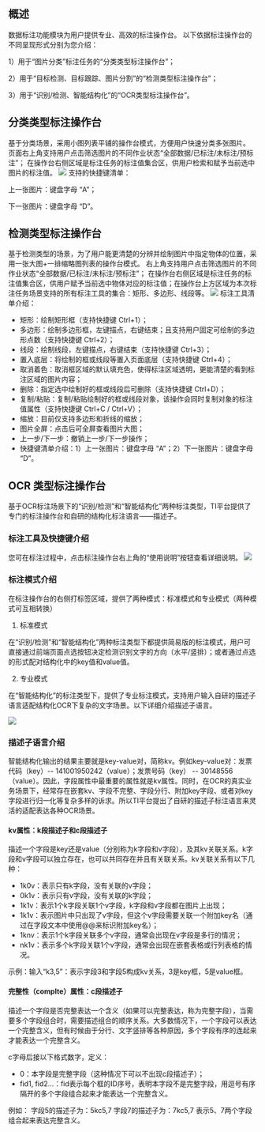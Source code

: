 ## 概述

数据标注功能模块为用户提供专业、高效的标注操作台。
以下依据标注操作台的不同呈现形式分别为您介绍：

1）用于“图片分类”标注任务的“分类类型标注操作台”；

2）用于“目标检测、目标跟踪、图片分割”的“检测类型标注操作台”；

3）用于“识别/检测、智能结构化”的“OCR类型标注操作台”。


## 分类类型标注操作台

基于分类场景，采用小图列表平铺的操作台模式，方便用户快速分类多张图片。
页面右上角支持用户点击筛选图片的不同作业状态“全部数据/已标注/未标注/预标注”；
在操作台右侧区域是标注任务的标注值集合区，供用户检索和赋予当前选中图片的标注值。
![](https://qcloudimg.tencent-cloud.cn/raw/c882900f2fee4cec0b068c450614685a.png)
支持的快捷键清单：

上一张图片：键盘字母 “A”；

下一张图片：键盘字母 “D”。




## 检测类型标注操作台

基于检测类型的场景，为了用户能更清楚的分辨并绘制图片中指定物体的位置，采用一张大图+一排缩略图列表的操作台模式。
右上角支持用户点击筛选图片的不同作业状态“全部数据/已标注/未标注/预标注”；
在操作台右侧区域是标注任务的标注值集合区，供用户赋予当前选中物体对应的标注值；在操作台上方区域为本次标注任务场景支持的所有标注工具的集合：矩形、多边形、线段等。
![](https://qcloudimg.tencent-cloud.cn/raw/fcd5b0b0e03adca37af54a84a6a5e5c7.png)
标注工具清单介绍：

- 矩形：绘制矩形框（支持快捷键 Ctrl+1）；
- 多边形：绘制多边形框，左键描点，右键结束；且支持用户固定可绘制的多边形点数（支持快捷键 Ctrl+2）；
- 线段：绘制线段，左键描点，右键结束（支持快捷键 Ctrl+3）；
- 置入底层：将绘制的框或线段等置入页面底层（支持快捷键 Ctrl+4）；
- 取消着色：取消框区域的默认填充色，使得标注区域透明，更能清楚的看到标注区域的图片内容；
- 删除：指定选中绘制好的框或线段后可删除（支持快捷键 Ctrl+D）；
- 复制/粘贴：复制/粘贴绘制好的框或线段对象，该操作会同时复制对象的标注值属性（支持快捷键 Ctrl+C / Ctrl+V）；
- 缩放：目前仅支持多边形和折线的缩放；
- 图片全屏：点击后可全屏查看图片大图；
- 上一步/下一步：撤销上一步/下一步操作；
- 快捷键清单介绍：1）上一张图片：键盘字母 “A”；2）下一张图片：键盘字母 “D”。


## OCR 类型标注操作台
基于OCR标注场景下的“识别/检测”和“智能结构化”两种标注类型，TI平台提供了专门的标注操作台和自研的结构化标注语言——描述子。

### 标注工具及快捷键介绍
您可在标注过程中，点击标注操作台右上角的“使用说明”按钮查看详细说明。
![](https://qcloudimg.tencent-cloud.cn/raw/979110d2af54d8d39322cfa62c25092c.png)

### 标注模式介绍
在标注操作台的右侧打标签区域，提供了两种模式：标准模式和专业模式（两种模式可互相转换）

1. 标准模式


在“识别/检测”和“智能结构化”两种标注类型下都提供简易版的标注模式，用户可直接通过前端页面点选按钮决定检测识别文字的方向（水平/竖排）；或者通过点选的形式配对结构化中的key值和value值。

2. 专业模式

在“智能结构化”的标注类型下，提供了专业标注模式，支持用户输入自研的描述子语言适配结构化OCR下复杂的文字场景。以下详细介绍描述子语言。


![](https://qcloudimg.tencent-cloud.cn/raw/3d24e9163d971102e0780f8a119491aa.png)


### 描述子语言介绍
智能结构化输出的结果主要就是key-value对，简称kv。例如key-value对：发票代码（key）-- 141001950242（value）；发票号码（key） -- 30148556（value）。因此，字段属性中最重要的属性就是kv属性。同时，在OCR的真实业务场景下，经常存在嵌套kv、字段不完整、字段分行、附加key字段、或者对key字段进行归一化等复杂多样的诉求。所以TI平台提出了自研的描述子标注语言来灵活的适配表达各种OCR场景。

#### kv属性：k段描述子和c段描述子
描述一个字段是key还是value（分别称为k字段和v字段），及其kv关联关系。k字段和v字段可以独立存在，也可以共同存在并且有关联关系。kv关联关系有以下几种：

- 1k0v：表示只有k字段，没有关联的v字段；
- 0k1v：表示只有v字段，没有关联的k字段；
- 1k1v：表示1个k字段关联1个v字段，k字段和v字段都在图片上出现；
- 1k1v：表示图片中只出现了v字段，但这个v字段需要关联一个附加key名（通过在字段文本中使用@@来标识附加key名）；
- 1knv：表示1个k字段关联多个v字段，通常会出现在v字段是多行的情况；
- nk1v：表示多个k字段关联1个v字段，通常会出现在嵌套表格或行列表格的情况。

示例：输入“k3,5”：表示字段3和字段5构成kv关系，3是key框，5是value框。

#### 完整性（complte）属性：c段描述子
描述一个字段是否完整表达一个含义（如果可以完整表达，称为完整字段），当需要多个字段组合时，需要描述组合的顺序关系。大多数情况下，一个字段可以表达一个完整含义，但有时候由于分行、文字竖排等各种原因，多个字段有序的连起来才能表达一个完整含义。

c字母后接以下格式数字，定义：
- 0：本字段是完整字段（这种情况下可以不出现c段描述子）；
- fid1, fid2...：fid表示每个框的ID序号，表明本字段不是完整字段，用逗号有序隔开的多个字段组合起来才能表达一个完整含义。

例如：
字段5的描述子为：5kc5,7
字段7的描述子为：7kc5,7
表示5、7两个字段组合起来表达完整含义。


